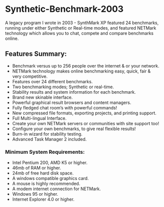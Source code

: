 # Synthetic-Benchmark-2003
A legacy program I wrote in 2003 - SynthMark XP featured 24 benchmarks, running under either Synthetic or Real-time modes, and featured NETMark technology which allows you to chat, compete and compare benchmarks online.


## Features Summary:
- Benchmark versus up to 256 people over the internet & or your network.
- NETMark technology makes online benchmarking easy, quick, fair & very competitive.
- Features over 24 different benchmarks.
- Two benchmarking modes; Synthetic or real-time.
- Stability results and system information for each benchmark.
- Brand new skinable interface.
- Powerful graphical result browsers and content managers.
- Fully fledged chat room’s with powerful commands!
- New compressed file formats, exporting projects, and printing support.
- Full Multi-lingual Interface.
- Create your own NETMark servers or communities with site support too!
- Configure your own benchmarks, to give real flexible results!
- Burn-in wizard for stability testing.
- Advanced Task Manager 2 included.


### Minimum System Requirements:
- Intel Pentium 200, AMD K5 or higher.
- 46mb of RAM or higher.
- 24mb of free hard disk space.
- A windows compatible graphics card.
- A mouse is highly recommended.
- A modem internet connection for NETMark.
- Windows 95 or higher.
- Internet Explorer 4.0 or higher.
